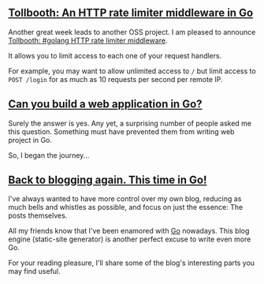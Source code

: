 [<h2>Tollbooth: An HTTP rate limiter middleware in Go</h2>](/posts/1432264032306462173-tollbooth-http-rate-limiter-middleware-in-go.html)


Another great week leads to another OSS project. I am pleased to announce [Tollbooth: #golang HTTP rate limiter middleware](https://github.com/didip/tollbooth).

It allows you to limit access to each one of your request handlers.

For example, you may want to allow unlimited access to `/` but limit access to `POST /login` for as much as 10 requests per second per remote IP.


[<h2>Can you build a web application in Go?</h2>](/posts/1430960969799974572-can-you-build-a-web-application-in-go.html)


Surely the answer is yes. Any yet, a surprising number of people asked me this question. Something must have prevented them from writing web project in Go.

So, I began the journey...



[<h2>Back to blogging again. This time in Go!</h2>](/posts/1424762251437171629-back-to-blogging.html)


I've always wanted to have more control over my own blog, reducing as much bells and whistles as possible, and focus on just the essence: The posts themselves.

All my friends know that I've been enamored with [Go](https://golang.org/) nowadays. This blog engine (static-site generator) is another perfect excuse to write even more Go.

For your reading pleasure, I'll share some of the blog's interesting parts you may find useful.

